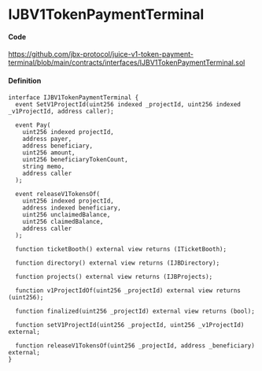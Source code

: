 # IJBV1TokenPaymentTerminal

#### Code

https://github.com/jbx-protocol/juice-v1-token-payment-terminal/blob/main/contracts/interfaces/IJBV1TokenPaymentTerminal.sol

#### Definition

```
interface IJBV1TokenPaymentTerminal {
  event SetV1ProjectId(uint256 indexed _projectId, uint256 indexed _v1ProjectId, address caller);

  event Pay(
    uint256 indexed projectId,
    address payer,
    address beneficiary,
    uint256 amount,
    uint256 beneficiaryTokenCount,
    string memo,
    address caller
  );

  event releaseV1TokensOf(
    uint256 indexed projectId,
    address indexed beneficiary,
    uint256 unclaimedBalance,
    uint256 claimedBalance,
    address caller
  );

  function ticketBooth() external view returns (ITicketBooth);

  function directory() external view returns (IJBDirectory);

  function projects() external view returns (IJBProjects);

  function v1ProjectIdOf(uint256 _projectId) external view returns (uint256);

  function finalized(uint256 _projectId) external view returns (bool);

  function setV1ProjectId(uint256 _projectId, uint256 _v1ProjectId) external;

  function releaseV1TokensOf(uint256 _projectId, address _beneficiary) external;
}
```
